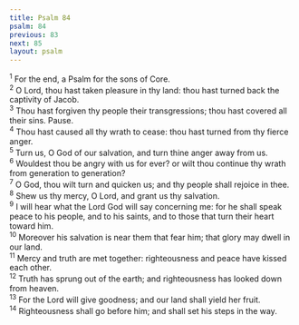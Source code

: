```yaml
---
title: Psalm 84
psalm: 84
previous: 83
next: 85
layout: psalm
---
```

<div class="psalm-verse"><sup class="verse-number">1</sup> For the end, a Psalm for the sons of Core. </div><div class="psalm-verse"><sup class="verse-number">2</sup> O Lord, thou hast taken pleasure in thy land: thou hast turned back the captivity of Jacob. </div><div class="psalm-verse"><sup class="verse-number">3</sup> Thou hast forgiven thy people their transgressions; thou hast covered all their sins. Pause. </div><div class="psalm-verse"><sup class="verse-number">4</sup> Thou hast caused all thy wrath to cease: thou hast turned from thy fierce anger. </div><div class="psalm-verse"><sup class="verse-number">5</sup> Turn us, O God of our salvation, and turn thine anger away from us. </div><div class="psalm-verse"><sup class="verse-number">6</sup> Wouldest thou be angry with us for ever? or wilt thou continue thy wrath from generation to generation? </div><div class="psalm-verse"><sup class="verse-number">7</sup> O God, thou wilt turn and quicken us; and thy people shall rejoice in thee. </div><div class="psalm-verse"><sup class="verse-number">8</sup> Shew us thy mercy, O Lord, and grant us thy salvation. </div><div class="psalm-verse"><sup class="verse-number">9</sup> I will hear what the Lord God will say concerning me: for he shall speak peace to his people, and to his saints, and to those that turn their heart toward him. </div><div class="psalm-verse"><sup class="verse-number">10</sup> Moreover his salvation is near them that fear him; that glory may dwell in our land. </div><div class="psalm-verse"><sup class="verse-number">11</sup> Mercy and truth are met together: righteousness and peace have kissed each other. </div><div class="psalm-verse"><sup class="verse-number">12</sup> Truth has sprung out of the earth; and righteousness has looked down from heaven. </div><div class="psalm-verse"><sup class="verse-number">13</sup> For the Lord will give goodness; and our land shall yield her fruit. </div><div class="psalm-verse"><sup class="verse-number">14</sup> Righteousness shall go before him; and shall set his steps in the way. </div>